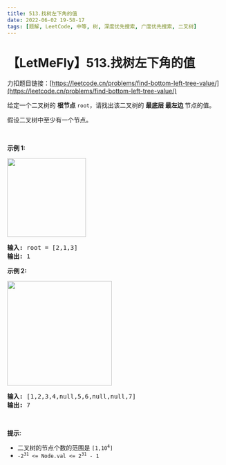 ```yaml
---
title: 513.找树左下角的值
date: 2022-06-02 19-58-17
tags: [题解, LeetCode, 中等, 树, 深度优先搜索, 广度优先搜索, 二叉树]
---
```


# 【LetMeFly】513.找树左下角的值

力扣题目链接：[https://leetcode.cn/problems/find-bottom-left-tree-value/](https://leetcode.cn/problems/find-bottom-left-tree-value/)

<p>给定一个二叉树的 <strong>根节点</strong> <code>root</code>，请找出该二叉树的 <strong>最底层 最左边 </strong>节点的值。</p>

<p>假设二叉树中至少有一个节点。</p>

<p> </p>

<p><strong>示例 1:</strong></p>

<p><img src="https://assets.leetcode.com/uploads/2020/12/14/tree1.jpg" style="width: 182px; " /></p>

<pre>
<strong>输入: </strong>root = [2,1,3]
<strong>输出: </strong>1
</pre>

<p><strong>示例 2:</strong></p>

<p><img src="https://assets.leetcode.com/uploads/2020/12/14/tree2.jpg" style="width: 242px; " /><strong> </strong></p>

<pre>
<strong>输入: </strong>[1,2,3,4,null,5,6,null,null,7]
<strong>输出: </strong>7
</pre>

<p> </p>

<p><strong>提示:</strong></p>

<ul>
	<li>二叉树的节点个数的范围是 <code>[1,10<sup>4</sup>]</code></li>
	<li><meta charset="UTF-8" /><code>-2<sup>31</sup> <= Node.val <= 2<sup>31</sup> - 1</code> </li>
</ul>


    